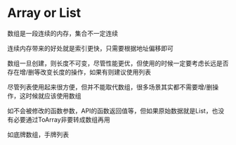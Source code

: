 # Array or List

数组是一段连续的内存，集合不一定连续

连续内存带来的好处就是索引更快，只需要根据地址偏移即可

数组一旦创建，则长度不可变，尽管性能更优，但使用的时候一定要考虑长远是否存在增/删等改变长度的操作，如果有则建议使用列表

尽管列表使用起来很方便，但并不能取代数组，很多场景其实都不需要增/删操作，这时候就应该使用数组

如不会被修改的函数参数，API的函数返回值等，但如果原始数据就是List，也没有必要通过ToArray非要转成数组再用

如底牌数组，手牌列表
